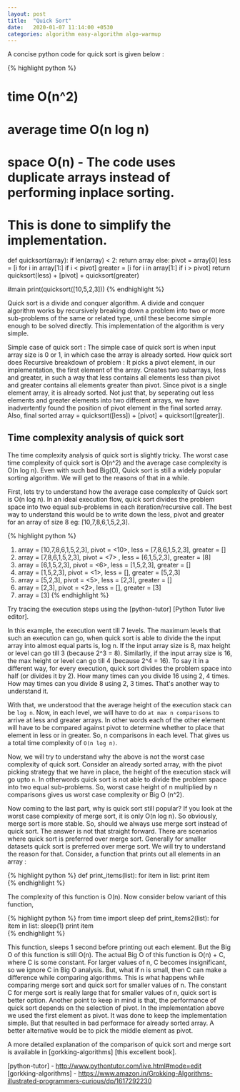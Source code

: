```yaml
---
layout: post
title:  "Quick Sort"
date:   2020-01-07 11:14:00 +0530
categories: algorithm easy-algorithm algo-warmup
---
```

A concise python code for quick sort is given below :

{% highlight python %}
# time O(n^2)
# average time O(n log n)
# space O(n) - The code uses duplicate arrays instead of performing inplace sorting.
#              This is done to simplify the implementation.    
def quicksort(array):
    if len(array) < 2:
        return array
    else:
        pivot = array[0]
        less = [i for i in array[1:] if i < pivot]
        greater = [i for i in array[1:] if i > pivot]
        return quicksort(less) + [pivot] + quicksort(greater)

#main
print(quicksort([10,5,2,3]))
{% endhighlight %}

Quick sort is a divide and conquer algorithm. A divide and conquer algorithm works by recursively breaking down a problem into two or more sub-problems of the same or related type, until these become simple enough to be solved directly. This implementation of the algorithm is very simple. 

Simple case of quick sort : The simple case of quick sort is when input array size is 0 or 1, in which case the array is already sorted. 
How quick sort does Recursive breakdown of problem : It picks a pivot element, in our implementation, the first element of the array. Creates two subarrays, less and greater, in such a way that less contains all elements less than pivot and greater contains all elements greater than pivot. Since pivot is a single element array, it is already sorted. Not just that, by seperating out less elements and greater elements into two different arrays, we have inadvertently found the position of pivot element in the final sorted array. Also, final sorted array = quicksort([less]) + [pivot] + quicksort([greater]).

## Time complexity analysis of quick sort
The time complexity analysis of quick sort is slightly tricky. The worst case time complexity of quick sort is O(n^2) and the average case complexity is O(n log n). Even with such bad Big(O), Quick sort is still a widely popular sorting algorithm. We will get to the reasons of that in a while.

First, lets try to understand how the average case complexity of Quick sort is O(n log n). In an ideal execution flow, quick sort divides the problem space into two equal sub-problems in each iteration/recursive call. The best way to understand this would be to write down the less, pivot and greater for an array of size 8 eg: [10,7,8,6,1,5,2,3]. 

{% highlight python %}
1. array = [10,7,8,6,1,5,2,3], pivot = <10>, less = [7,8,6,1,5,2,3], greater = []
2. array = [7,8,6,1,5,2,3],    pivot = <7> , less = [6,1,5,2,3],     greater = [8]
3. array = [6,1,5,2,3],        pivot = <6>,  less = [1,5,2,3],       greater = []
4. array = [1,5,2,3],          pivot = <1>,  less = [],              greater = [5,2,3]
5. array = [5,2,3],            pivot = <5>,  less = [2,3],           greater = []
6. array = [2,3],              pivot = <2>,  less = [],              greater = [3]
7. array = [3]
{% endhighlight %}

Try tracing the execution steps using the [python-tutor] [Python Tutor live editor].

In this example, the execution went till 7 levels. The maximum levels that such an execution can go, when quick sort is able to divide the the input array into almost equal parts is, log n. If the input array size is 8, max height or level can go till 3 (because 2^3 = 8). Similarlly, if the input array size is 16, the max height or level can go till 4 (because 2^4 = 16). To say it in a different way, for every execution, quick sort divides the problem space into half (or divides it by 2). How many times can you divide 16 using 2, 4 times. How may times can you divide 8 using 2, 3 times. That's another way to understand it. 

With that, we understood that the average height of the execution stack can be `log n`. Now, in each level, we will have to do `at max n comparisons` to arrive at less and greater arrays. In other words each of the other element will have to be compared against pivot to determine whether to place that element in less or in greater. So, n comparisons in each level. That gives us a total time complexity of `O(n log n)`.

Now, we will try to understand why the above is not the worst case complexity of quick sort. Consider an already sorted array, with the pivot picking strategy that we have in place, the height of the execution stack will go upto `n`. In otherwords quick sort is not able to divide the problem space into two equal sub-problems. So, worst case height of n multiplied by n comparisons gives us worst case complexity or Big O (n^2).

Now coming to the last part, why is quick sort still popular? If you look at the worst case complexity of merge sort, it is only O(n log n). So obviously, merge sort is more stable. So, should we always use merge sort instead of quick sort. The answer is not that straight forward. There are scenarios where quick sort is preferred over merge sort. Generally for smaller datasets quick sort is preferred over merge sort. We will try to understand the reason for that. Consider, a function that prints out all elements in an array :

{% highlight python %}
def print_items(list):
  for item in list:
    print item  
{% endhighlight %}

The complexity of this function is O(n). Now consider below variant of this function,

{% highlight python %}
from time import sleep
def print_items2(list):
  for item in list:
  	sleep(1)
    print item  
{% endhighlight %}

This function, sleeps 1 second before printing out each element. But the Big O of this function is still O(n). The actual Big O of this function is O(n) + C, where C is some constant. For larger values of n, C becomes insignificant, so we ignore C in Big O analysis. But, what if n is small, then C can make a difference while comparing algorithms. This is what happens while comparing merge sort and quick sort for smaller values of n. The constant C for merge sort is really large that for smaller values of n, quick sort is better option. Another point to keep in mind is that, the performance of quick sort depends on the selection of pivot. In the implementation above we used the first element as pivot. It was done to keep the implementation simple. But that resulted in bad performace for already sorted array. A better alternative would be to pick the middle element as pivot.    

A more detailed explanation of the comparison of quick sort and merge sort is available in [gorkking-algorithms] [this excellent book].

[python-tutor] - http://www.pythontutor.com/live.html#mode=edit
[gorkking-algorithms] - https://www.amazon.in/Grokking-Algorithms-illustrated-programmers-curious/dp/1617292230
